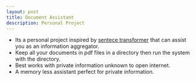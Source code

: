 ```yaml
---
layout: post
title: Document Assistant
description: Personal Project
---
```


* Its a personal project inspired by [sentece transformer](https://huggingface.co/sentence-transformers/all-mpnet-base-v2) that can assist you as an information aggregator.
* Keep all your documents in pdf files in a directory then run the system with the directory.
* Best works with private information unknown to open internet.
* A memory less assistant perfect for private information. 